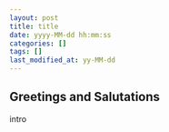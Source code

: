 ```yaml
---
layout: post
title: title
date: yyyy-MM-dd hh:mm:ss
categories: []
tags: []
last_modified_at: yy-MM-dd
---
```


## Greetings and Salutations
intro

